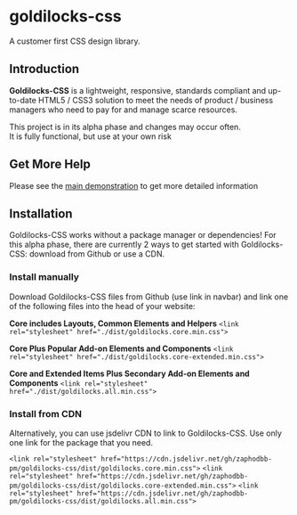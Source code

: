 # goldilocks-css
A customer first CSS design library.

## Introduction
**Goldilocks-CSS** is a lightweight, responsive, standards compliant and up-to-date HTML5 / CSS3 solution to meet the needs of product / business managers who need to pay for and manage scarce resources.

This project is in its alpha phase and changes may occur often.  
It is fully functional, but use at your own risk

## Get More Help

Please see the <a href="https://zaphodbb-pm.github.io/goldilocks-css/pages/home.html" target="_blank">main demonstration</a> to get more detailed information

## Installation

Goldilocks-CSS works without a package manager or dependencies! For this alpha phase, there are currently 2 ways to get started with Goldilocks-CSS: download from Github or use a CDN.

### Install manually
Download Goldilocks-CSS files from Github (use link in navbar) and link one of the following files into the head of your website:

**Core includes Layouts, Common Elements and Helpers**
`<link rel="stylesheet" href="./dist/goldilocks.core.min.css">`

**Core Plus Popular Add-on Elements and Components**
`<link rel="stylesheet" href="./dist/goldilocks.core-extended.min.css">`

**Core and Extended Items Plus Secondary Add-on Elements and Components**
`<link rel="stylesheet" href="./dist/goldilocks.all.min.css">`

### Install from CDN
Alternatively, you can use jsdelivr CDN to link to Goldilocks-CSS. Use only one link for the package that you need.

`<link rel="stylesheet" href="https://cdn.jsdelivr.net/gh/zaphodbb-pm/goldilocks-css/dist/goldilocks.core.min.css">`
`<link rel="stylesheet" href="https://cdn.jsdelivr.net/gh/zaphodbb-pm/goldilocks-css/dist/goldilocks.core-extended.min.css">`
`<link rel="stylesheet" href="https://cdn.jsdelivr.net/gh/zaphodbb-pm/goldilocks-css/dist/goldilocks.all.min.css">`
